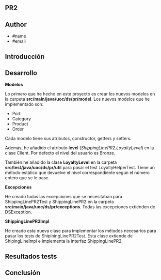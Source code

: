 ## PR2

## Author
- #name
- #email

## Introducción

## Desarrollo

**Modelos**

Lo primero que he hecho en este proyecto es crear los nuevos modelos en la carpeta **src/main/java/uoc/ds/pr/model**.
Los nuevos modelos que he implementado son:
+ Port
+ Category
+ Product
+ Order

Cada modelo tiene sus atributos, constructor, getters y setters.

Además, he añadido el atributo **level** (*ShippingLinePR2.LoyaltyLevel*) en la clase Client. Por defecto el nivel del usuario es Bronze.

También he añadido la clase **LoyaltyLevel** en la carpeta **src/test/java/uoc/ds/pr/util** para pasar el test LoyaltyHelperTest. Tiene un método estático que devuelve el nivel correspondiente según el número entero que se le pase.

**Excepciones**

He creado todas las excepciones que se necesitaban para ShippingLinePR2Test y ShippingLinePR2 en la carpeta **src/main/java/uoc/ds/pr/exceptions**. Todas las excepciones extienden de DSException.

**ShippingLinePR2Impl**

He creado esta nueva clase para implementar los métodos necesarios para pasar los tests de ShipiningLinePR2Test. Esta clase extiende de ShipingLineImpl e implementa la interfaz ShippingLinePR2.

## Resultados tests

## Conclusión

